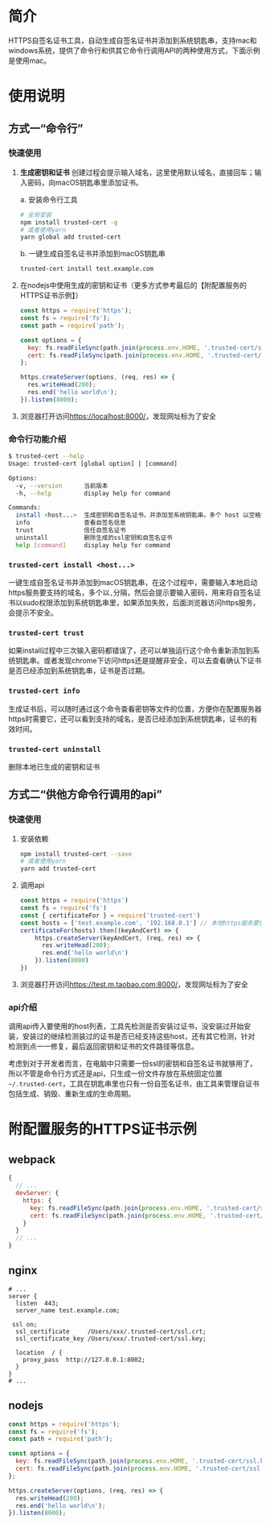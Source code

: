 # 简介
HTTPS自签名证书工具，自动生成自签名证书并添加到系统钥匙串，支持mac和windows系统，提供了命令行和供其它命令行调用API的两种使用方式，下面示例是使用mac。

# 使用说明
## 方式一“命令行”
### 快速使用

1. **生成密钥和证书** 创建过程会提示输入域名，这里使用默认域名，直接回车；输入密码，向macOS钥匙串里添加证书。
	
	a. 安装命令行工具
	```bash
	# 全局安装
	npm install trusted-cert -g
	# 或者使用yarn
	yarn global add trusted-cert
	```
	
	b. 一键生成自签名证书并添加到macOS钥匙串

	```bash
	trusted-cert install test.example.com
	```

2. 在nodejs中使用生成的密钥和证书（更多方式参考最后的【附配置服务的HTTPS证书示例】）
 
	```javascript
	const https = require('https');
	const fs = require('fs');
	const path = require('path');
	
	const options = {
      key: fs.readFileSync(path.join(process.env.HOME, '.trusted-cert/ssl.key')),
      cert: fs.readFileSync(path.join(process.env.HOME, '.trusted-cert/ssl.crt')),
	};
	
	https.createServer(options, (req, res) => {
	  res.writeHead(200);
	  res.end('hello world\n');
	}).listen(8000);
	```

3. 浏览器打开访问<https://localhost:8000/>，发现网址标为了安全

### 命令行功能介绍

```bash
$ trusted-cert --help
Usage: trusted-cert [global option] | [command]

Options:
  -v, --version      当前版本
  -h, --help         display help for command

Commands:
  install <host...>  生成密钥和自签名证书，并添加至系统钥匙串。多个 host 以空格分隔
  info               查看自签名信息
  trust              信任自签名证书
  uninstall          删除生成的ssl密钥和自签名证书
  help [command]     display help for command
```

### `trusted-cert install <host...>`
一键生成自签名证书并添加到macOS钥匙串，在这个过程中，需要输入本地启动https服务要支持的域名，多个以`,`分隔，然后会提示要输入密码，用来将自签名证书以sudo权限添加到系统钥匙串里，如果添加失败，后面浏览器访问https服务，会提示不安全。

### `trusted-cert trust`
如果install过程中三次输入密码都错误了，还可以单独运行这个命令重新添加到系统钥匙串。或者发现chrome下访问https还是提醒非安全，可以去查看确认下证书是否已经添加到系统钥匙串，证书是否过期。

### `trusted-cert info`
生成证书后，可以随时通过这个命令查看密钥等文件的位置，方便你在配置服务器https时需要它，还可以看到支持的域名，是否已经添加到系统钥匙串，证书的有效时间。

### `trusted-cert uninstall`
删除本地已生成的密钥和证书


## 方式二“供他方命令行调用的api”
### 快速使用
1. 安装依赖  
	```bash
	npm install trusted-cert --save
	# 或者使用yarn
	yarn add trusted-cert
	```
	
2. 调用api  

	```javascript
	const https = require('https')
	const fs = require('fs')
	const { certificateFor } = require('trusted-cert')
	const hosts = ['test.example.com', '192.168.0.1'] // 本地https服务要使用的domain/ip
	certificateFor(hosts).then((keyAndCert) => {
		https.createServer(keyAndCert, (req, res) => {
		  res.writeHead(200);
		  res.end('hello world\n')
		}).listen(8000)
	})
	```

3. 浏览器打开访问<https://test.m.taobao.com:8000/>，发现网址标为了安全

### api介绍
调用api传入要使用的host列表，工具先检测是否安装过证书，没安装过开始安装，安装过的继续检测装过的证书是否已经支持这些host，还有其它检测，针对检测到点一一修复，最后返回密钥和证书的文件路径等信息。

考虑到对于开发者而言，在电脑中只需要一份ssl的密钥和自签名证书就够用了，所以不管是命令行方式还是api，只生成一份文件存放在系统固定位置`~/.trusted-cert`，工具在钥匙串里也只有一份自签名证书，由工具来管理自证书包括生成、销毁、重新生成的生命周期。

# 附配置服务的HTTPS证书示例
## webpack
```javascript
{
  // ...
  devServer: {
    https: {
      key: fs.readFileSync(path.join(process.env.HOME, '.trusted-cert/ssl.key')),
      cert: fs.readFileSync(path.join(process.env.HOME, '.trusted-cert/ssl.crt'))
    }
  }
  // ...
}
```

## nginx
```nginx
# ...
server {
  listen  443;
  server_name test.example.com;
 
 ssl on;
  ssl_certificate     /Users/xxx/.trusted-cert/ssl.crt;
  ssl_certificate_key /Users/xxx/.trusted-cert/ssl.key;
 
  location  / {
    proxy_pass  http://127.0.0.1:8002;
  }
}
# ...
```

## nodejs
```javascript
const https = require('https');
const fs = require('fs');
const path = require('path');

const options = {
  key: fs.readFileSync(path.join(process.env.HOME, '.trusted-cert/ssl.key')),
  cert: fs.readFileSync(path.join(process.env.HOME, '.trusted-cert/ssl.crt')),
};

https.createServer(options, (req, res) => {
  res.writeHead(200);
  res.end('hello world\n');
}).listen(8000);
```
